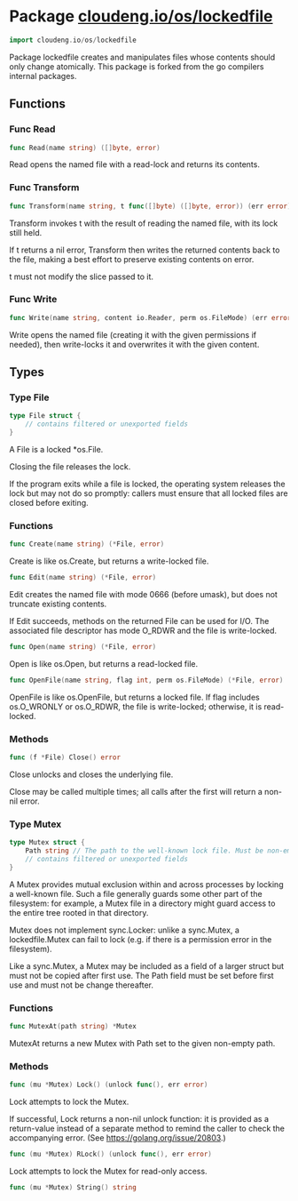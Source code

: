 # Package [cloudeng.io/os/lockedfile](https://pkg.go.dev/cloudeng.io/os/lockedfile?tab=doc)

```go
import cloudeng.io/os/lockedfile
```

Package lockedfile creates and manipulates files whose contents should only
change atomically. This package is forked from the go compilers internal
packages.

## Functions
### Func Read
```go
func Read(name string) ([]byte, error)
```
Read opens the named file with a read-lock and returns its contents.

### Func Transform
```go
func Transform(name string, t func([]byte) ([]byte, error)) (err error)
```
Transform invokes t with the result of reading the named file, with its lock
still held.

If t returns a nil error, Transform then writes the returned contents back
to the file, making a best effort to preserve existing contents on error.

t must not modify the slice passed to it.

### Func Write
```go
func Write(name string, content io.Reader, perm os.FileMode) (err error)
```
Write opens the named file (creating it with the given permissions if
needed), then write-locks it and overwrites it with the given content.



## Types
### Type File
```go
type File struct {
	// contains filtered or unexported fields
}
```
A File is a locked *os.File.

Closing the file releases the lock.

If the program exits while a file is locked, the operating system releases
the lock but may not do so promptly: callers must ensure that all locked
files are closed before exiting.

### Functions

```go
func Create(name string) (*File, error)
```
Create is like os.Create, but returns a write-locked file.


```go
func Edit(name string) (*File, error)
```
Edit creates the named file with mode 0666 (before umask), but does not
truncate existing contents.

If Edit succeeds, methods on the returned File can be used for I/O.
The associated file descriptor has mode O_RDWR and the file is write-locked.


```go
func Open(name string) (*File, error)
```
Open is like os.Open, but returns a read-locked file.


```go
func OpenFile(name string, flag int, perm os.FileMode) (*File, error)
```
OpenFile is like os.OpenFile, but returns a locked file. If flag includes
os.O_WRONLY or os.O_RDWR, the file is write-locked; otherwise, it is
read-locked.



### Methods

```go
func (f *File) Close() error
```
Close unlocks and closes the underlying file.

Close may be called multiple times; all calls after the first will return a
non-nil error.




### Type Mutex
```go
type Mutex struct {
	Path string // The path to the well-known lock file. Must be non-empty.
	// contains filtered or unexported fields
}
```
A Mutex provides mutual exclusion within and across processes by locking
a well-known file. Such a file generally guards some other part of the
filesystem: for example, a Mutex file in a directory might guard access to
the entire tree rooted in that directory.

Mutex does not implement sync.Locker: unlike a sync.Mutex,
a lockedfile.Mutex can fail to lock (e.g. if there is a permission error in
the filesystem).

Like a sync.Mutex, a Mutex may be included as a field of a larger struct but
must not be copied after first use. The Path field must be set before first
use and must not be change thereafter.

### Functions

```go
func MutexAt(path string) *Mutex
```
MutexAt returns a new Mutex with Path set to the given non-empty path.



### Methods

```go
func (mu *Mutex) Lock() (unlock func(), err error)
```
Lock attempts to lock the Mutex.

If successful, Lock returns a non-nil unlock function: it is provided as a
return-value instead of a separate method to remind the caller to check the
accompanying error. (See https://golang.org/issue/20803.)


```go
func (mu *Mutex) RLock() (unlock func(), err error)
```
Lock attempts to lock the Mutex for read-only access.


```go
func (mu *Mutex) String() string
```







